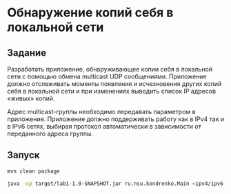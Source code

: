 # Обнаружение копий себя в локальной сети

## Задание

Разработать приложение, обнаруживающее копии себя в локальной сети с помощью обмена multicast UDP сообщениями. Приложение должно отслеживать моменты появления и исчезновения других копий себя в локальной сети и при изменениях выводить список IP адресов «живых» копий.

Адрес multicast-группы необходимо передавать параметром в приложение. Приложение должно поддерживать работу как в IPv4 так и в IPv6 сетях, выбирая протокол автоматически в зависимости от переданного адреса группы.

## Запуск

```bash
mvn clean package
```

```bash
java -cp target/lab1-1.0-SNAPSHOT.jar ru.nsu.kondrenko.Main <ipv4/ipv6 multicast address>
```
